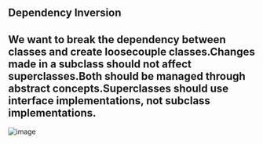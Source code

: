 
## Dependency Inversion
## We want to break the dependency between classes and create loosecouple classes.Changes made in a subclass should not affect superclasses.Both should be managed through abstract concepts.Superclasses should use interface implementations, not subclass implementations.
![image](https://user-images.githubusercontent.com/90280719/138320098-a1d6672f-6a98-4582-95ed-e8611f649dec.png)
